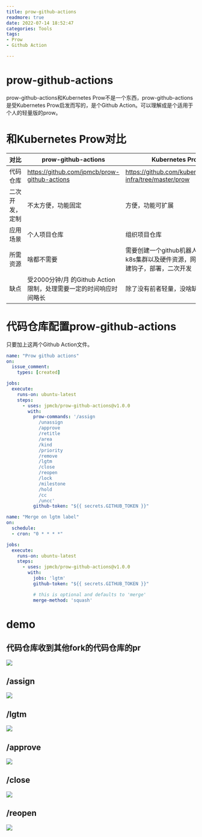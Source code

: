 ```yaml
---
title: prow-github-actions
readmore: true
date: 2022-07-14 18:52:47
categories: Tools
tags:
- Prow
- Github Action

---
```



# prow-github-actions

prow-github-actions和Kubernetes Prow不是一个东西，prow-github-actions是受Kubernetes Prow启发而写的，是个Github Action。可以理解成是个适用于个人的轻量版的prow。

# 和Kubernetes Prow对比

| 对比 | prow-github-actions | Kubernetes Prow |
| --- | --- | --- |
| 代码仓库 | https://github.com/jpmcb/prow-github-actions | https://github.com/kubernetes/test-infra/tree/master/prow |
| 二次开发，定制 | 不太方便，功能固定 | 方便，功能可扩展 |
| 应用场景 | 个人项目仓库 | 组织项目仓库 |
| 所需资源 | 啥都不需要 | 需要创建一个github机器人账号，需要k8s集群以及硬件资源，网络资源，创建钩子，部署，二次开发 |
| 缺点 | 受2000分钟/月 的Github Action限制，处理需要一定的时间响应时间略长 | 除了没有前者轻量，没啥缺点 |


# 代码仓库配置prow-github-actions

只要加上这两个Github Action文件。

```yaml
name: "Prow github actions"
on:
  issue_comment:
    types: [created]

jobs:
  execute:
    runs-on: ubuntu-latest
    steps:
      - uses: jpmcb/prow-github-actions@v1.0.0
        with:
          prow-commands: '/assign 
            /unassign 
            /approve 
            /retitle 
            /area 
            /kind 
            /priority 
            /remove 
            /lgtm 
            /close 
            /reopen 
            /lock 
            /milestone 
            /hold 
            /cc 
            /uncc'
          github-token: "${{ secrets.GITHUB_TOKEN }}"
```

```yaml
name: "Merge on lgtm label"
on:
  schedule:
  - cron: "0 * * * *"

jobs:
  execute:
    runs-on: ubuntu-latest
    steps:
      - uses: jpmcb/prow-github-actions@v1.0.0
        with:
          jobs: 'lgtm'
          github-token: "${{ secrets.GITHUB_TOKEN }}"

          # this is optional and defaults to 'merge'
          merge-method: 'squash'
```



# demo
## 代码仓库收到其他fork的代码仓库的pr
![](/images/prow-github-actions/image1.png)

## /assign
![](/images/prow-github-actions/2022-07-14-17-13-56.png)


## /lgtm
![](/images/prow-github-actions/2022-07-14-17-12-42.png)

## /approve
![](/images/prow-github-actions/2022-07-14-17-16-14.png)

## /close
![](/images/prow-github-actions/2022-07-14-17-26-55.png)

## /reopen
![](/images/prow-github-actions/2022-07-14-17-28-11.png)

